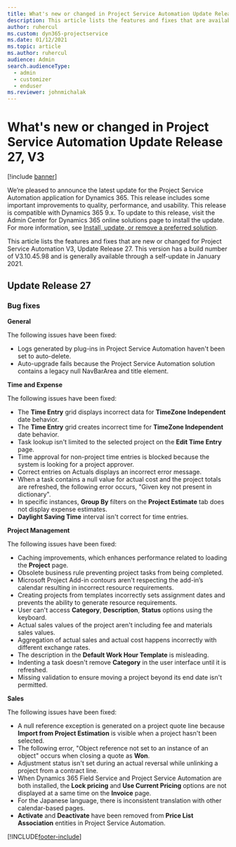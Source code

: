 ```yaml
---
title: What's new or changed in Project Service Automation Update Release 27, V3
description: This article lists the features and fixes that are available in Project Service Automation Update Release 27, V3.
author: ruhercul
ms.custom: dyn365-projectservice
ms.date: 01/12/2021
ms.topic: article
ms.author: ruhercul
audience: Admin
search.audienceType: 
  - admin
  - customizer
  - enduser
ms.reviewer: johnmichalak
---
```



# What's new or changed in Project Service Automation Update Release 27, V3

[!include [banner](../includes/psa-now-project-operations.md)]

We’re pleased to announce the latest update for the Project Service Automation application for Dynamics 365. This release includes some important improvements to quality, performance, and usability. This release is compatible with Dynamics 365 9.x. To update to this release, visit the Admin Center for Dynamics 365 online solutions page to install the update. For more information, see [Install, update, or remove a preferred solution](/power-platform/admin/install-remove-preferred-solution).

This article lists the features and fixes that are new or changed for Project Service Automation V3, Update Release 27. This version has a build number of V3.10.45.98 and is generally available through a self-update in January 2021.

## Update Release 27

### Bug fixes

**General**

The following issues have been fixed:

- Logs generated by plug-ins in Project Service Automation haven't been set to auto-delete.
- Auto-upgrade fails because the Project Service Automation solution contains a legacy null NavBarArea and title element.

**Time and Expense**

The following issues have been fixed:

- The **Time Entry** grid displays incorrect data for **TimeZone Independent** date behavior.
- The **Time Entry** grid creates incorrect time for **TimeZone Independent** date behavior.
- Task lookup isn't limited to the selected project on the **Edit Time Entry** page.
- Time approval for non-project time entries is blocked because the system is looking for a project approver.
- Correct entries on Actuals displays an incorrect error message.
- When a task contains a null value for actual cost and the project totals are refreshed, the following error occurs, "Given key not present in dictionary".
- In specific instances, **Group By** filters on the **Project Estimate** tab does not display expense estimates.
- **Daylight Saving Time** interval isn't correct for time entries.

**Project Management**

The following issues have been fixed:

- Caching improvements, which enhances performance related to loading the **Project** page.
- Obsolete business rule preventing project tasks from being completed.
- Microsoft Project Add-in contours aren't respecting the add-in’s calendar resulting in incorrect resource requirements.
- Creating projects from templates incorrectly sets assignment dates and prevents the ability to generate resource requirements.
- User can't access **Category**, **Description**, **Status** options using the keyboard.
- Actual sales values of the project aren't including fee and materials sales values.
- Aggregation of actual sales and actual cost happens incorrectly with different exchange rates.
- The description in the **Default Work Hour Template** is misleading.
- Indenting a task doesn't remove **Category** in the user interface until it is refreshed.
- Missing validation to ensure moving a project beyond its end date isn't permitted.

**Sales**

The following issues have been fixed:

- A null reference exception is generated on a project quote line because **Import from Project Estimation** is visible when a project hasn't been selected.
- The following error, "Object reference not set to an instance of an object" occurs when closing a quote as **Won**.
- Adjustment status isn't set during an actual reversal while unlinking a project from a contract line.
- When Dynamics 365 Field Service and Project Service Automation are both installed, the **Lock pricing** and **Use Current Pricing** options are not displayed at a same time on the **Invoice** page.
- For the Japanese language, there is inconsistent translation with other calendar-based pages.
- **Activate** and **Deactivate** have been removed from **Price List Association** entities in Project Service Automation.


[!INCLUDE[footer-include](../includes/footer-banner.md)]
